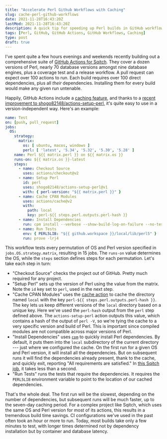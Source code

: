 ```yaml
---
title: "Accelerate Perl Github Workflows with Caching"
slug: cache-perl-github-workflows
date: 2021-11-28T16:43:20Z
lastMod: 2021-11-28T16:43:20Z
description: A quick tip for speeding up Perl builds in GitHub workflows by caching dependencies.
tags: [Perl, GitHub, GitHub Actions, GitHub Workflows, Caching]
type: post
draft: true
---
```


I've spent quite a few hours evenings and weekends recently building out a
comprehensive suite of [GitHub Actions for Sqitch]. They cover a dozen versions
of Perl, nearly 70 database versions amongst nine database engines, plus a
coverage test and a release workflow. A pull request can expect over 100 actions
to run. Each build requires over 100 direct dependencies, plus all *their*
dependencies. Installing them for every build would make any given run
untenable.

Happily, GitHub Actions include a [caching feature], and thanks to a
[recent improvement to shogo82148/actions-setup-perl][perl-version],
it's quite easy to use in a version-independent way. Here's an example:

``` yaml
name: Test
on: [push, pull_request]
jobs:
  OS:
    strategy:
      matrix:
        os: [ ubuntu, macos, windows ]
        perl: [ 'latest', '5.34', '5.32', '5.30', '5.28' ]
    name: Perl ${{ matrix.perl }} on ${{ matrix.os }}
    runs-on: ${{ matrix.os }}-latest
    steps:
      - name: Checkout Source
        uses: actions/checkout@v2
      - name: Setup Perl
        id: perl
        uses: shogo82148/actions-setup-perl@v1
        with: { perl-version: "${{ matrix.perl }}" }
      - name: Cache CPAN Modules
        uses: actions/cache@v2
        with:
          path: local
          key: perl-${{ steps.perl.outputs.perl-hash }}
      - name: Install Dependencies
        run: cpm install --verbose --show-build-log-on-failure --no-test --cpanfile cpanfile
      - name: Run Tests
        env: { PERL5LIB: "${{ github.workspace }}/local/lib/perl5" }
        run: prove -lrj4
```

This workflow tests every permutation of OS and Perl version specified in
`jobs.OS.strategy.matrix`, resulting in 15 jobs. The `runs-on` value determines
the OS, while the `steps` section defines steps for each permutation. Let's take
each step in turn:

*   "Checkout Source" checks the project out of GitHub. Pretty much required for
    any project.
*   "Setup Perl" sets up the version of Perl using the value from the matrix.
    Note the `id` key set to `perl`, used in the next step.
*   "Cache CPAN Modules" uses the [cache action] to cache the directory named
    `local` with the key `perl-${{ steps.perl.outputs.perl-hash }}`. The key
    lets us keep different versions of the `local` directory based on a unique
    key. Here we've used the `perl-hash` output from the `perl` step defined
    above. The `actions-setup-perl` action outputs this value, which contains a
    hash of the output of `perl -V`, so we're tying the cache to a very specific
    version and build of Perl. This is important since compiled modules are not
    compatible across major versions of Perl.
*   "Install Dependencies" uses [`cpm`] to quickly install Perl dependencies. By
    default, it puts them into the `local` subdirectory of the current directory
    --- just where we configured the cache. On the first run for a given OS and
    Perl version, it will install all the dependencies. But on subsequent runs
    it will find the dependencies already present, thank to the cache, and
    quickly exit, reporting "All requirements are satisfied." In [this Sqitch
    job], it takes less than a second.
*   "Run Tests" runs the tests that require the dependencies. It requires the
    `PERL5LIB` environment variable to point to the location of our cached
    dependencies.

That's the whole deal. The first run will be the slowest, depending on the
number of dependencies, but subsequent runs will be much faster, up to the
seven-day caching period. For a complex project like Sqitch, which uses the same
OS and Perl version for most of its actions, this results in a tremendous build
time savings. CI configurations we've used in the past often took an hour or
more to run. Today, most builds take only a few minutes to test, with longer
times determined not by dependency installation but by container and database
latency.

  [GitHub Actions for Sqitch]: https://github.com/sqitchers/sqitch/actions
  [caching feature]:
     https://docs.github.com/en/actions/advanced-guides/caching-dependencies-to-speed-up-workflows
     "GitHub Actions: “Caching dependencies to speed up workflows”"
  [perl-version]: https://github.com/shogo82148/actions-setup-perl/pull/892
  [cache action]: https://github.com/actions/cache
  [`cpm`]: https://metacpan.org/dist/App-cpm/view/script/cpm
    "cpm - a fast CPAN module installer"
  [this Sqitch job]:
    https://github.com/sqitchers/sqitch/runs/4275487924?check_suite_focus=true
